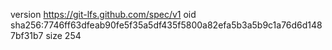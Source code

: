 version https://git-lfs.github.com/spec/v1
oid sha256:7746ff63dfeab90fe5f35a5df435f5800a82efa5b3a5b9c1a76d6d1487bf31b7
size 254
